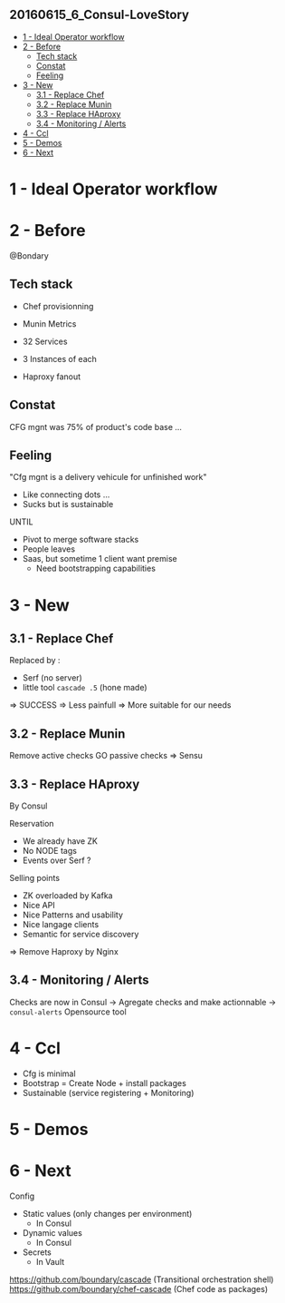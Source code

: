 20160615_6_Consul-LoveStory
---------------------------


<!-- MarkdownTOC -->

- [1 - Ideal Operator workflow](#1---ideal-operator-workflow)
- [2 - Before](#2---before)
  - [Tech stack](#tech-stack)
  - [Constat](#constat)
  - [Feeling](#feeling)
- [3 - New](#3---new)
  - [3.1 - Replace Chef](#31---replace-chef)
  - [3.2 - Replace Munin](#32---replace-munin)
  - [3.3 - Replace HAproxy](#33---replace-haproxy)
  - [3.4 - Monitoring / Alerts](#34---monitoring--alerts)
- [4 - Ccl](#4---ccl)
- [5 - Demos](#5---demos)
- [6 - Next](#6---next)

<!-- /MarkdownTOC -->




# 1 - Ideal Operator workflow


# 2 - Before

@Bondary

## Tech stack

* Chef provisionning
* Munin Metrics

* 32 Services
* 3 Instances of each
* Haproxy fanout


## Constat

CFG mgnt was 75% of product's code base ...


## Feeling

"Cfg mgnt is a delivery vehicule for unfinished work"
- Like connecting dots ...
- Sucks but is sustainable

UNTIL
- Pivot to merge software stacks
- People leaves
- Saas, but sometime 1 client want premise
  + Need bootstrapping capabilities



# 3 - New

## 3.1 - Replace Chef

Replaced by :
- Serf (no server)
- little tool `cascade .5`  (hone made)

=> SUCCESS
=> Less painfull
=> More suitable for our needs


## 3.2 - Replace Munin

Remove active checks
GO passive checks
=> Sensu


## 3.3 - Replace HAproxy

By Consul

Reservation
- We already have ZK
- No NODE tags
- Events over Serf ?

Selling points
- ZK overloaded by Kafka
- Nice API
- Nice Patterns and usability
- Nice langage clients
- Semantic for service discovery

=> Remove Haproxy by Nginx


## 3.4 - Monitoring / Alerts

Checks are now in Consul
-> Agregate checks and make actionnable
-> `consul-alerts` Opensource tool



# 4 - Ccl

- Cfg is minimal
- Bootstrap = Create Node + install packages
- Sustainable (service registering + Monitoring)



# 5 - Demos


# 6 - Next

Config
- Static values (only changes per environment)
  + In Consul
- Dynamic values
  + In Consul
- Secrets
  + In Vault


https://github.com/boundary/cascade         (Transitional orchestration shell)
https://github.com/boundary/chef-cascade    (Chef code as packages)












